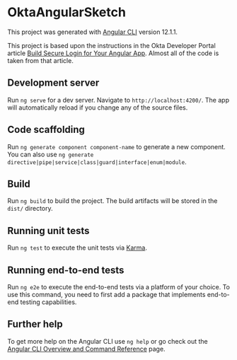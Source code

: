 # OktaAngularSketch

This project was generated with [Angular CLI](https://github.com/angular/angular-cli) version 12.1.1.

This project is based upon the instructions in the Okta Developer Portal article [Build Secure Login for Your Angular App](https://developer.okta.com/blog/2019/02/12/secure-angular-login#add-authentication-to-your-angular-app). Almost all of the code is taken from that article.

## Development server

Run `ng serve` for a dev server. Navigate to `http://localhost:4200/`. The app will automatically reload if you change any of the source files.

## Code scaffolding

Run `ng generate component component-name` to generate a new component. You can also use `ng generate directive|pipe|service|class|guard|interface|enum|module`.

## Build

Run `ng build` to build the project. The build artifacts will be stored in the `dist/` directory.

## Running unit tests

Run `ng test` to execute the unit tests via [Karma](https://karma-runner.github.io).

## Running end-to-end tests

Run `ng e2e` to execute the end-to-end tests via a platform of your choice. To use this command, you need to first add a package that implements end-to-end testing capabilities.

## Further help

To get more help on the Angular CLI use `ng help` or go check out the [Angular CLI Overview and Command Reference](https://angular.io/cli) page.
